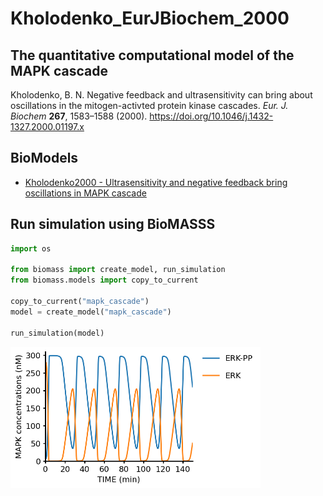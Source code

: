 # Kholodenko_EurJBiochem_2000

## The quantitative computational model of the MAPK cascade

Kholodenko, B. N. Negative feedback and ultrasensitivity can bring about oscillations in the mitogen-activted protein kinase cascades. _Eur. J. Biochem_ **267**, 1583–1588 (2000). https://doi.org/10.1046/j.1432-1327.2000.01197.x

## BioModels

- [Kholodenko2000 - Ultrasensitivity and negative feedback bring oscillations in MAPK cascade](https://www.ebi.ac.uk/biomodels/BIOMD0000000010)

## Run simulation using BioMASSS

```python
import os

from biomass import create_model, run_simulation
from biomass.models import copy_to_current

copy_to_current("mapk_cascade")
model = create_model("mapk_cascade")

run_simulation(model)
```

<img align="left" src="./mapk_cascade.png" width="400px">
